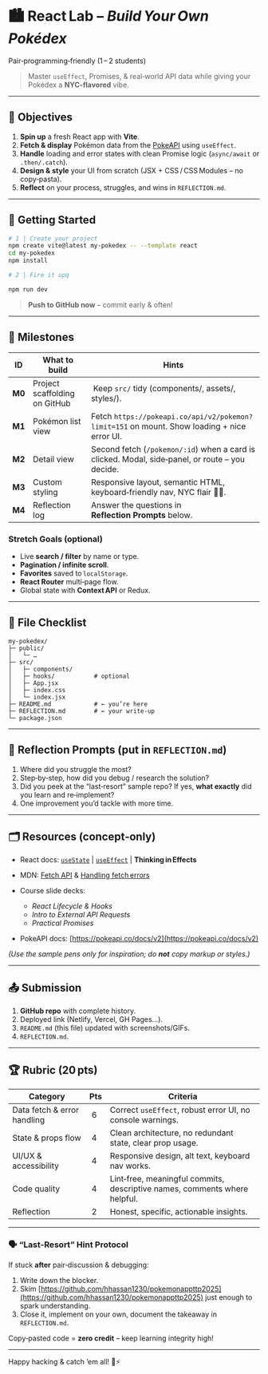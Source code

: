 # 🏙️ React Lab – *Build Your Own Pokédex*  

Pair‑programming‑friendly (1 – 2 students)  
> Master `useEffect`, Promises, & real‑world API data while giving your Pokédex a **NYC‑flavored** vibe.

---

## 📌 Objectives
1. **Spin up** a fresh React app with **Vite**.  
2. **Fetch & display** Pokémon data from the [PokeAPI](https://pokeapi.co/) using `useEffect`.  
3. **Handle** loading and error states with clean Promise logic (`async/await` or `.then/.catch`).  
4. **Design & style** your UI from scratch (JSX + CSS / CSS Modules – no copy‑pasta).  
5. **Reflect** on your process, struggles, and wins in `REFLECTION.md`.

---

## 🔧 Getting Started

```bash
# 1 | Create your project
npm create vite@latest my-pokedex -- --template react
cd my-pokedex
npm install

# 2 | Fire it upq

npm run dev
````

> **Push to GitHub now** – commit early & often!

---

## 🚦 Milestones

| ID     | What to build                 | Hints                                                                                           |
| ------ | ----------------------------- | ----------------------------------------------------------------------------------------------- |
| **M0** | Project scaffolding on GitHub |  Keep `src/` tidy (components/, assets/, styles/).                                              |
| **M1** | Pokémon list view             | Fetch `https://pokeapi.co/api/v2/pokemon?limit=151` on mount. Show loading + nice error UI.     |
| **M2** | Detail view                   | Second fetch (`/pokemon/:id`) when a card is clicked. Modal, side‑panel, or route – you decide. |
| **M3** | Custom styling                | Responsive layout, semantic HTML, keyboard‑friendly nav, NYC flair 🍕🗽.                        |
| **M4** | Reflection log                | Answer the questions in **Reflection Prompts** below.                                           |

### Stretch Goals (optional)

* Live **search / filter** by name or type.
* **Pagination / infinite scroll**.
* **Favorites** saved to `localStorage`.
* **React Router** multi‑page flow.
* Global state with **Context API** or Redux.

---

## 📁 File Checklist

```
my-pokedex/
├─ public/
│   └─ …
├─ src/
│   ├─ components/
│   ├─ hooks/           # optional
│   ├─ App.jsx
│   ├─ index.css
│   └─ index.jsx
├─ README.md            # ← you’re here
├─ REFLECTION.md        # ← your write‑up
└─ package.json
```

---

## 📝 Reflection Prompts (put in `REFLECTION.md`)

1. Where did you struggle the most?
2. Step‑by‑step, how did you debug / research the solution?
3. Did you peek at the “last‑resort” sample repo? If yes, **what exactly** did you learn and re‑implement?
4. One improvement you’d tackle with more time.

---

## 🗂 Resources (concept‑only)

* React docs: [`useState`](https://react.dev/reference/react/useState) | [`useEffect`](https://react.dev/reference/react/useEffect) | **Thinking in Effects**
* MDN: [Fetch API](https://developer.mozilla.org/en-US/docs/Web/API/Fetch_API) & [Handling fetch errors](https://developer.mozilla.org/en-US/docs/Web/API/Fetch_API/Using_Fetch#errors)
* Course slide decks:

  * *React Lifecycle & Hooks*
  * *Intro to External API Requests*
  * *Practical Promises*
* PokeAPI docs: [https://pokeapi.co/docs/v2](https://pokeapi.co/docs/v2)

*(Use the sample pens only for inspiration; do **not** copy markup or styles.)*

---

## 📤 Submission

1. **GitHub repo** with complete history.
2. Deployed link (Netlify, Vercel, GH Pages…).
3. `README.md` (this file) updated with screenshots/GIFs.
4. `REFLECTION.md`.

---

## 🏆 Rubric (20 pts)

| Category                    | Pts | Criteria                                                                  |
| --------------------------- | --- | ------------------------------------------------------------------------- |
| Data fetch & error handling |  6  | Correct `useEffect`, robust error UI, no console warnings.                |
| State & props flow          |  4  | Clean architecture, no redundant state, clear prop usage.                 |
| UI/UX & accessibility       |  4  | Responsive design, alt text, keyboard nav works.                          |
| Code quality                |  4  | Lint‑free, meaningful commits, descriptive names, comments where helpful. |
| Reflection                  |  2  | Honest, specific, actionable insights.                                    |

---

### 🗣 “Last‑Resort” Hint Protocol

If stuck **after** pair‑discussion & debugging:

1. Write down the blocker.
2. Skim [https://github.com/hhassan1230/pokemonappttp2025](https://github.com/hhassan1230/pokemonappttp2025) just enough to spark understanding.
3. Close it, implement on your own, document the takeaway in `REFLECTION.md`.

Copy‑pasted code = **zero credit** – keep learning integrity high!

---

Happy hacking & catch ’em all! 🗽⚡️
